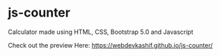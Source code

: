 # js-counter

Calculator made using HTML, CSS, Bootstrap 5.0 and Javascript

Check out the preview Here: https://webdevkashif.github.io/js-counter/
